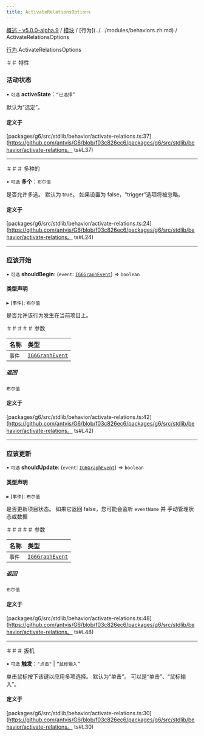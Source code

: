 ```yaml
---
title: ActivateRelationsOptions
---
```


[概述 - v5.0.0-alpha.9](../../README.zh.md) / [模块](../../modules.zh.md) / [行为](../. ./modules/behaviors.zh.md) / ActivateRelationsOptions 

 [行为](../../modules/behaviors.zh.md).ActivateRelationsOptions 

 ＃＃ 特性 

 ### 活动状态 

 • `可选` **activeState**：``“已选择”`` 

 默认为“选定”。 

 #### 定义于 

 [packages/g6/src/stdlib/behavior/activate-relations.ts:37](https://github.com/antvis/G6/blob/f03c826ec6/packages/g6/src/stdlib/behavior/activate-relations。 ts#L37) 

 ___ 

 ＃＃＃ 多种的 

 • `可选` **多个**：`布尔值` 

 是否允许多选。 
 默认为 true。 
 如果设置为 false，“trigger”选项将被忽略。 

 #### 定义于 

 [packages/g6/src/stdlib/behavior/activate-relations.ts:24](https://github.com/antvis/G6/blob/f03c826ec6/packages/g6/src/stdlib/behavior/activate-relations。 ts#L24) 

 ___ 

 ### 应该开始 

 • `可选` **shouldBegin**: (`event`: [`IG6GraphEvent`](IG6GraphEvent.zh.md)) => `boolean` 

 #### 类型声明 

 ▸ (`事件`): `布尔值` 

 是否允许该行为发生在当前项目上。 

 ＃＃＃＃＃ 参数 

 | 名称 | 类型 | 
 | :------ | :------ | 
 | `事件` | [`IG6GraphEvent`](IG6GraphEvent.zh.md) | 

 ##### 返回 

 `布尔值` 

 #### 定义于 

 [packages/g6/src/stdlib/behavior/activate-relations.ts:42](https://github.com/antvis/G6/blob/f03c826ec6/packages/g6/src/stdlib/behavior/activate-relations。 ts#L42) 

 ___ 

 ### 应该更新 

 • `可选` **shouldUpdate**: (`event`: [`IG6GraphEvent`](IG6GraphEvent.zh.md)) => `boolean` 

 #### 类型声明 

 ▸ (`事件`): `布尔值` 

 是否更新项目状态。 
 如果它返回 false，您可能会监听 `eventName` 并 
 手动管理状态或数据 

 ＃＃＃＃＃ 参数 

 | 名称 | 类型 | 
 | :------ | :------ | 
 | `事件` | [`IG6GraphEvent`](IG6GraphEvent.zh.md) | 

 ##### 返回 

 `布尔值` 

 #### 定义于 

 [packages/g6/src/stdlib/behavior/activate-relations.ts:48](https://github.com/antvis/G6/blob/f03c826ec6/packages/g6/src/stdlib/behavior/activate-relations。 ts#L48) 

 ___ 

 ＃＃＃ 扳机 

 • `可选` **触发**：``"点击"`` \| ``“鼠标输入”`` 

 单击鼠标按下该键以应用多项选择。 
 默认为“单击”。 
 可以是“单击”、“鼠标输入”。 

 #### 定义于 

 [packages/g6/src/stdlib/behavior/activate-relations.ts:30](https://github.com/antvis/G6/blob/f03c826ec6/packages/g6/src/stdlib/behavior/activate-relations。 ts#L30)